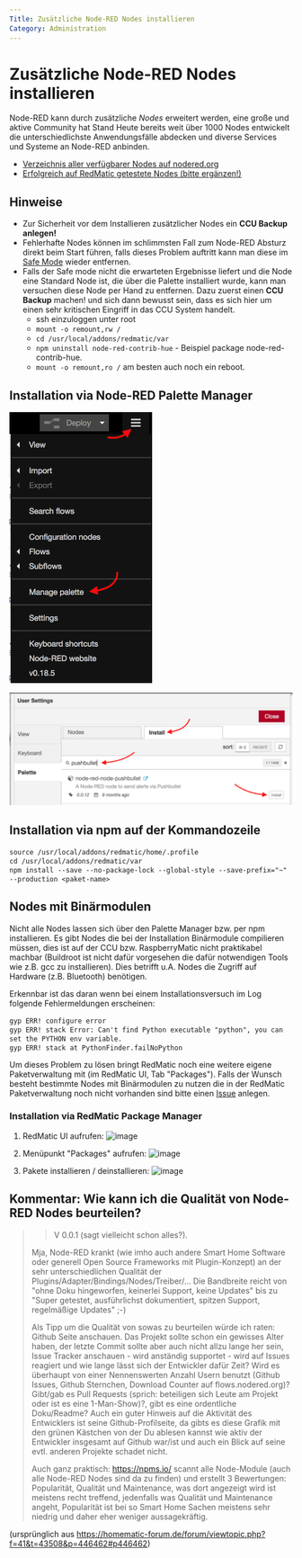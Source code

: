 ```yaml
---
Title: Zusätzliche Node-RED Nodes installieren
Category: Administration
---
```


# Zusätzliche Node-RED Nodes installieren

Node-RED kann durch zusätzliche _Nodes_ erweitert werden, eine große und aktive Community hat Stand Heute bereits weit über 1000 Nodes entwickelt die unterschiedlichste Anwendungsfälle abdecken und diverse Services und Systeme an Node-RED anbinden.

* [Verzeichnis aller verfügbarer Nodes auf nodered.org](https://flows.nodered.org/?type=node&num_pages=1)
* [Erfolgreich auf RedMatic getestete Nodes (bitte ergänzen!)](Erfolgreich-getestete-Nodes)

## Hinweise

* Zur Sicherheit vor dem Installieren zusätzlicher Nodes ein **CCU Backup anlegen!**
* Fehlerhafte Nodes können im schlimmsten Fall zum Node-RED Absturz direkt beim Start führen, falls dieses Problem auftritt kann man diese im [Safe Mode](safe-mode) wieder entfernen.
* Falls der Safe mode nicht die erwarteten Ergebnisse liefert und die Node eine Standard Node ist, die über die Palette installiert wurde, kann man versuchen diese Node per Hand zu entfernen. Dazu zuerst einen **CCU Backup** machen! und sich dann bewusst sein, dass es sich hier um einen sehr kritischen Eingriff in das CCU System handelt.
  * ssh einzuloggen unter root
  * `mount -o remount,rw /`
  * `cd /usr/local/addons/redmatic/var`
  * `npm uninstall node-red-contrib-hue` - Beispiel package node-red-contrib-hue.
  * `mount -o remount,ro /` am besten auch noch ein reboot. 

## Installation via Node-RED Palette Manager

![](images/node-install-1.png)

![](images/node-install-2.png)

## Installation via npm auf der Kommandozeile

```
source /usr/local/addons/redmatic/home/.profile
cd /usr/local/addons/redmatic/var
npm install --save --no-package-lock --global-style --save-prefix="~" --production <paket-name>
```

## Nodes mit Binärmodulen

Nicht alle Nodes lassen sich über den Palette Manager bzw. per npm installieren. Es gibt Nodes die bei der Installation Binärmodule compilieren müssen, dies ist auf der CCU bzw. RaspberryMatic nicht praktikabel machbar (Buildroot ist nicht dafür vorgesehen die dafür notwendigen Tools wie z.B. gcc zu installieren). Dies betrifft u.A. Nodes die Zugriff auf Hardware (z.B. Bluetooth) benötigen. 

Erkennbar ist das daran wenn bei einem Installationsversuch im Log folgende Fehlermeldungen erscheinen:

```
gyp ERR! configure error
gyp ERR! stack Error: Can't find Python executable "python", you can set the PYTHON env variable.
gyp ERR! stack at PythonFinder.failNoPython 
```

Um dieses Problem zu lösen bringt RedMatic noch eine weitere eigene Paketverwaltung mit (im RedMatic UI, Tab "Packages"). Falls der Wunsch besteht bestimmte Nodes mit Binärmodulen zu nutzen die in der RedMatic Paketverwaltung noch nicht vorhanden sind bitte einen [Issue](https://github.com/rdmtc/RedMatic/issues) anlegen.

### Installation via RedMatic Package Manager

1.  RedMatic UI aufrufen: 
![image](https://user-images.githubusercontent.com/12692680/54923090-ce8a9780-4f09-11e9-8219-86ce56e4f716.png)

2. Menüpunkt "Packages" aufrufen:
![image](https://user-images.githubusercontent.com/12692680/54923099-d1858800-4f09-11e9-8ce0-2402a2bced6f.png)

3. Pakete installieren / deinstallieren:
![image](https://user-images.githubusercontent.com/12692680/54923104-d5b1a580-4f09-11e9-8668-22509a30ec3a.png)





## Kommentar: Wie kann ich die Qualität von Node-RED Nodes beurteilen?

> > V 0.0.1 (sagt vielleicht schon alles?).
>
> Mja, Node-RED krankt (wie imho auch andere Smart Home Software oder generell Open Source Frameworks mit Plugin-Konzept) an der sehr unterschiedlichen Qualität der Plugins/Adapter/Bindings/Nodes/Treiber/... Die Bandbreite reicht von "ohne Doku hingeworfen, keinerlei Support, keine Updates" bis zu "Super getestet, ausführlichst dokumentiert, spitzen Support, regelmäßige Updates" ;-)
>
> Als Tipp um die Qualität von sowas zu beurteilen würde ich raten: Github Seite anschauen. Das Projekt sollte schon ein gewisses Alter haben, der letzte Commit sollte aber auch nicht allzu lange her sein, Issue Tracker anschauen - wird anständig supportet - wird auf Issues reagiert und wie lange lässt sich der Entwickler dafür Zeit? Wird es überhaupt von einer Nennenswerten Anzahl Usern benutzt (Github Issues, Github Sternchen, Download Counter auf flows.nodered.org)? Gibt/gab es Pull Requests (sprich: beteiligen sich Leute am Projekt oder ist es eine 1-Man-Show)?, gibt es eine ordentliche Doku/Readme? Auch ein guter Hinweis auf die Aktivität des Entwicklers ist seine Github-Profilseite, da gibts es diese Grafik mit den grünen Kästchen von der Du ablesen kannst wie aktiv der Entwickler insgesamt auf Github war/ist und auch ein Blick auf seine evtl. anderen Projekte schadet nicht.
>
> Auch ganz praktisch: https://npms.io/ scannt alle Node-Module (auch alle Node-RED Nodes sind da zu finden) und erstellt 3 Bewertungen: Popularität, Qualität und Maintenance, was dort angezeigt wird ist meistens recht treffend, jedenfalls was Qualität und Maintenance angeht, Popularität ist bei so Smart Home Sachen meistens sehr niedrig und daher eher weniger aussagekräftig.

(ursprünglich aus https://homematic-forum.de/forum/viewtopic.php?f=41&t=43508&p=446462#p446462)
